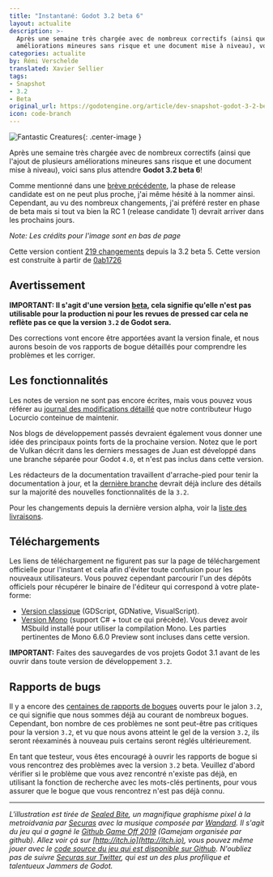 ```yaml
---
title: "Instantané: Godot 3.2 beta 6"
layout: actualite
description: >-
  Après une semaine très chargée avec de nombreux correctifs (ainsi que l'ajout de plusieurs
  améliorations mineures sans risque et une document mise à niveau), voici sans plus attendre Godot 3.2 beta 6!
categories: actualite
by: Rémi Verschelde 
translated: Xavier Sellier
tags:
- Snapshot
- 3.2
- Beta
original_url: https://godotengine.org/article/dev-snapshot-godot-3-2-beta-6
icon: code-branch
---
```


![Fantastic Creatures](https://godotengine.org/storage/app/uploads/public/5e1/9ae/32b/5e19ae32b8b87812018580.png){: .center-image }

Après une semaine très chargée avec de nombreux correctifs (ainsi que l'ajout de plusieurs améliorations mineures sans risque et une document mise à niveau), voici sans plus attendre **Godot 3.2 beta 6**!

Comme mentionné dans une [brève précédente](https://godotengine.org/article/dev-snapshot-godot-3-2-beta-5), la phase de release candidate est on ne peut plus proche, j'ai même hésité à la nommer ainsi. Cependant, au vu des nombreux changements, j'ai préféré rester en phase de beta mais si tout va bien la RC 1 (release candidate 1) devrait arriver dans les prochains jours.

*Note: Les crédits pour l'image sont en bas de page*

Cette version contient [219 changements](https://github.com/godotengine/godot/compare/399e53e8c328f47bc116b743cd19c66c83e1122b...0ab1726b43dbe81c96d208a41a582435b76fd058) depuis la 3.2 beta 5. Cette version est construite à partir de [0ab1726](https://github.com/godotengine/godot/commit/0ab1726b43dbe81c96d208a41a582435b76fd058)

## Avertissement
**IMPORTANT: Il s'agit d'une version [beta](https://en.wikipedia.org/wiki/Software_release_life_cycle#Beta), cela signifie qu'elle n'est pas utilisable pour la production ni pour les revues de pressed car cela ne reflète pas ce que la version `3.2` de Godot sera.**

Des corrections vont encore être apportées avant la version finale, et nous aurons besoin de vos rapports de bogue détaillés pour comprendre les problèmes et les corriger.

## Les fonctionnalités
Les notes de version ne sont pas encore écrites, mais vous pouvez vous référer au [journal des modifications détaillé](https://gist.github.com/Calinou/49aefe52ce8f67ffa3f743932123d14f) que notre contributeur Hugo Locurcio conteinue de maintenir.

Nos blogs de développement passés devraient également vous donner une idée des principaux points forts de la prochaine version. Notez que le port de Vulkan décrit dans les derniers messages de Juan est développé dans une branche séparée pour Godot `4.0`, et n'est pas inclus dans cette version.

Les rédacteurs de la documentation travaillent d'arrache-pied pour tenir la documentation à jour, et la [dernière branche](https://docs.godotengine.org/fr/latest/) devrait déjà inclure des détails sur la majorité des nouvelles fonctionnalités de la `3.2`.

Pour les changements depuis la dernière version alpha, voir la [liste des livraisons](https://github.com/godotengine/godot/compare/399e53e8c328f47bc116b743cd19c66c83e1122b...0ab1726b43dbe81c96d208a41a582435b76fd058).

## Téléchargements
Les liens de téléchargement ne figurent pas sur la page de téléchargement officielle pour l'instant et cela afin d'éviter toute confusion pour les nouveaux utilisateurs. Vous pouvez cependant parcourir l'un des dépôts officiels pour récupérer le binaire de l'éditeur qui correspond à votre plate-forme:

- [Version classique](https://downloads.tuxfamily.org/godotengine/3.2/beta6/) (GDScript, GDNative, VisualScript).
- [Version Mono](https://downloads.tuxfamily.org/godotengine/3.2/beta6/mono/) (support C# + tout ce qui précède). Vous devez avoir MSbuild installé pour utiliser la compilation Mono. Les parties pertinentes de Mono 6.6.0 Preview sont incluses dans cette version.

**IMPORTANT:** Faites des sauvegardes de vos projets Godot 3.1 avant de les ouvrir dans toute version de développement `3.2`.

## Rapports de bugs
Il y a encore des [centaines de rapports de bogues](https://github.com/godotengine/godot/issues?utf8=%E2%9C%93&q=is%3Aopen+is%3Aissue+milestone%3A3.2+label%3Abug+) ouverts pour le jalon `3.2`, ce qui signifie que nous sommes déjà au courant de nombreux bogues. Cependant, bon nombre de ces problèmes ne sont peut-être pas critiques pour la version `3.2`, et vu que nous avons atteint le gel de la version `3.2`, ils seront réexaminés à nouveau puis certains seront réglés ultérieurement.

En tant que testeur, vous êtes encouragé à ouvrir les rapports de bogue si vous rencontrez des problèmes avec la version `3.2` beta. Veuillez d'abord vérifier si le problème que vous avez rencontré n'existe pas déjà, en utilisant la fonction de recherche avec les mots-clés pertinents, pour vous assurer que le bogue que vous rencontrez n'est pas déjà connu.

----

*L'illustration est tirée de [Sealed Bite](https://securas.itch.io/sealedbite), un magnifique graphisme pixel à la metroidvania par [Securas](https://twitter.com/Securas2010) avec la musique composée par [Wandard](https://soundcloud.com/fabienmerten). Il s'agit du jeu qui a gagné le [Github Game Off 2019](https://itch.io/jam/game-off-2019) (Gamejam organisée par github).
Allez voir çá sur [http://itch.io](http://itch.io), vous pouvez même jouer avec le [code source du jeu qui est disponible sur Github](https://github.com/securas/SealedBite). N'oubliez pas de suivre [Securas sur Twitter](https://twitter.com/Securas2010), qui est un des plus profilique et talentueux Jammers de Godot.*